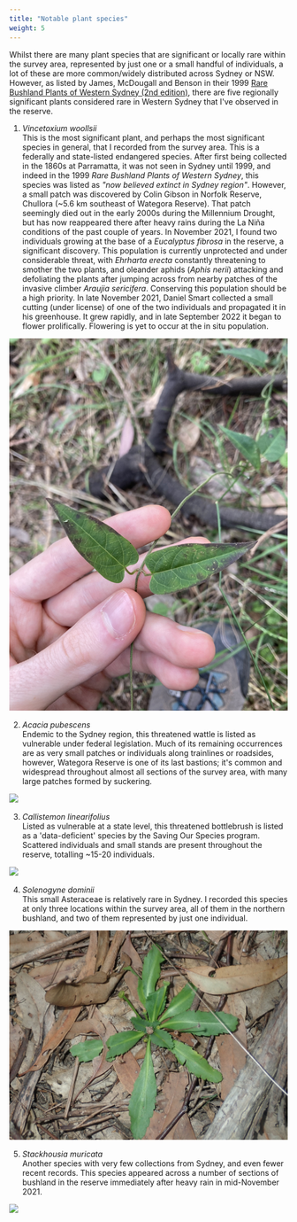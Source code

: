 ```yaml
---
title: "Notable plant species"
weight: 5
---
```


Whilst there are many plant species that are significant or locally rare within the survey area, represented by just one or a small handful of individuals, a lot of these are more common/widely distributed across Sydney or NSW. However, as listed by James, McDougall and Benson in their 1999 [Rare Bushland Plants of Western Sydney (2nd edition)](https://www.researchgate.net/publication/331586736_Rare_Bushland_Plants_of_Western_Sydney_Second_edition_1999), there are five regionally significant plants considered rare in Western Sydney that I've observed in the reserve. 

1. *Vincetoxium woollsii*    
This is the most significant plant, and perhaps the most significant species in general, that I recorded from the survey area. This is a federally and state-listed endangered species. After first being collected in the 1860s at Parramatta, it was not seen in Sydney until 1999, and indeed in the 1999 *Rare Bushland Plants of Western Sydney*, this species was listed as *"now believed extinct in Sydney region"*. However, a small patch was discovered by Colin Gibson in Norfolk Reserve, Chullora (~5.6 km southeast of Wategora Reserve). That patch seemingly died out in the early 2000s during the Millennium Drought, but has now reappeared there after heavy rains during the La Niña conditions of the past couple of years. In November 2021, I found two individuals growing at the base of a *Eucalyptus fibrosa* in the reserve, a significant discovery. This population is currently unprotected and under considerable threat, with *Ehrharta erecta* constantly threatening to smother the two plants, and oleander aphids (*Aphis nerii*) attacking and defoliating the plants after jumping across from nearby patches of the invasive climber *Araujia sericifera*. Conserving this population should be a high priority. In late November 2021, Daniel Smart collected a small cutting (under license) of one of the two individuals and propagated it in his greenhouse. It grew rapidly, and in late September 2022 it began to flower prolifically. Flowering is yet to occur at the in situ population.

![](vine.JPG)

2. *Acacia pubescens*   
Endemic to the Sydney region, this threatened wattle is listed as vulnerable under federal legislation. Much of its remaining occurrences are as very small patches or individuals along trainlines or roadsides, however, Wategora Reserve is one of its last bastions; it's common and widespread throughout almost all sections of the survey area, with many large patches formed by suckering.  

![](wattle2.JPG)

3. *Callistemon linearifolius*    
Listed as vulnerable at a state level, this threatened bottlebrush is listed as a 'data-deficient' species by the Saving Our Species program. Scattered individuals and small stands are present throughout the reserve, totalling ~15-20 individuals. 

![](bottlebrush.JPG)

4. *Solenogyne dominii*       
This small Asteraceae is relatively rare in Sydney. I recorded this species at only three locations within the survey area, all of them in the northern bushland, and two of them represented by just one individual.

![](daisy.JPG)

5. *Stackhousia muricata*    
Another species with very few collections from Sydney, and even fewer recent records. This species appeared across a number of sections of bushland in the reserve immediately after heavy rain in mid-November 2021. 

![](stack.JPG)



